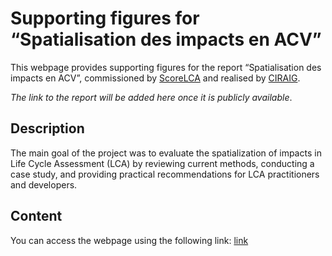 # Supporting figures for “Spatialisation des impacts en ACV”

This webpage provides supporting figures for the report “Spatialisation des impacts en ACV”, commissioned by [ScoreLCA](https://scorelca.org/en/index.php) and realised by [CIRAIG](https://ciraig.org/).

*The link to the report will be added here once it is publicly available*.

## Description
The main goal of the project was to evaluate the spatialization of impacts in Life Cycle Assessment (LCA) by reviewing current methods, conducting a case study, and providing practical recommendations for LCA practitioners and developers.

## Content
You can access the webpage using the following link: [link]()
